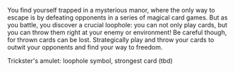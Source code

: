  You find yourself trapped in a mysterious manor, where the only way to escape is by defeating opponents in a series of magical card games. But as you battle, you discover a crucial loophole: you can not only play cards, but you can throw them right at your enemy or environment! Be careful though, for thrown cards can be lost. Strategically play and throw your cards to outwit your opponents and find your way to freedom.  


Trickster's amulet: loophole symbol, strongest card (tbd)